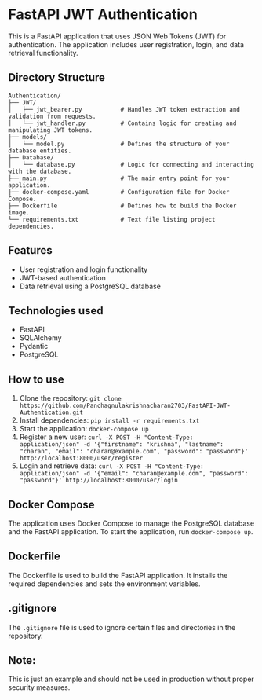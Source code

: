 # FastAPI JWT Authentication 

This is a FastAPI application that uses JSON Web Tokens (JWT) for authentication. The application includes user registration, login, and data retrieval functionality.


## Directory Structure
`````
Authentication/
├── JWT/
│   ├── jwt_bearer.py           # Handles JWT token extraction and validation from requests.
│   └── jwt_handler.py          # Contains logic for creating and manipulating JWT tokens.
├── models/
│   └── model.py                # Defines the structure of your database entities.
├── Database/
│   └── database.py             # Logic for connecting and interacting with the database.
├── main.py                     # The main entry point for your application.
├── docker-compose.yaml         # Configuration file for Docker Compose.
├── Dockerfile                  # Defines how to build the Docker image.
└── requirements.txt            # Text file listing project dependencies.
`````

## Features

* User registration and login functionality
* JWT-based authentication
* Data retrieval using a PostgreSQL database

## Technologies used

* FastAPI
* SQLAlchemy
* Pydantic
* PostgreSQL

## How to use

1. Clone the repository: `git clone https://github.com/Panchagnulakrishnacharan2703/FastAPI-JWT-Authentication.git`
2. Install dependencies: `pip install -r requirements.txt`
3. Start the application: `docker-compose up`
4. Register a new user: `curl -X POST -H "Content-Type: application/json" -d '{"firstname": "krishna", "lastname": "charan", "email": "charan@example.com", "password": "password"}' http://localhost:8000/user/register`
5. Login and retrieve data: `curl -X POST -H "Content-Type: application/json" -d '{"email": "charan@example.com", "password": "password"}' http://localhost:8000/user/login`

## Docker Compose

The application uses Docker Compose to manage the PostgreSQL database and the FastAPI application. To start the application, run `docker-compose up`.

## Dockerfile

The Dockerfile is used to build the FastAPI application. It installs the required dependencies and sets the environment variables.

## .gitignore

The `.gitignore` file is used to ignore certain files and directories in the repository.

## Note:
 This is just an example and should not be used in production without proper security measures.
